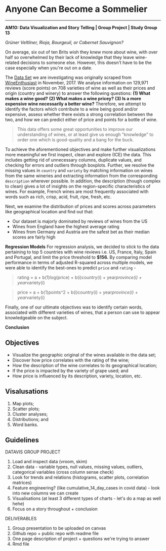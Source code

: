 # Anyone Can Become a Sommelier
***
**AM10: Data Visualization and Story Telling | Group Project | Study Group 13**

_Grüner Veltliner, Rioja, Bourgeuil, or Cabernet Sauvignon?_

On average, six out of ten Brits wish they knew more about wine, with over half so overwhelmed by their lack of knowledge that they leave wine-related decisions to someone else. However, this doesn't have to be the case especially when you're out on a date. 

The [Data Set](https://www.kaggle.com/zynicide/wine-reviews) we are investigating was originally scraped from [WineEnthusiast](https://www.winemag.com/?s=&drink_type=wine) in November, 2017. We analyse information on 129,971 reviews (score points) on 708 varieties of wine as well as their prices and origin (country and winery) to answer the following questions:
**(1) What makes a wine good?** 
**(2) What makes a wine pricey?**
**(3) Is a more expensive wine necessarily a better wine?** 
Therefore, we attempt to identify the factors which contribute to a wine being good and/or expensive, assess whether there exists a strong correlation between the two, and how we can predict either of price and points for a bottle of wine.

> This data offers some great opportunities to improve our understanding of wines, or at least give us enough "knowledge" to order one which is good-quality and a bang for the buck. 

To achieve the aforementioned objectives and make further visualizations more meaningful we first inspect, clean and explore (ICE) the data. This includes getting rid of unnecessary columns, duplicate values, and checking for errors and outliers through boxplots. Further, we resolve the missing values in `country` and `variety` by matching information on wines from the same wineries and extracting information from the corresponding `description` wherever possible. In addition, the description (though complex to clean) gives a lot of insights on the region-specific characteristics of wines. For example, French wines are most frequently associated with words such as rich, crisp, acid, fruit, ripe, fresh, etc.

Next, we examine the distribution of prices and scores across parameters like geographical location and find out that:
- Our dataset is majorly dominated by reviews of wines from the US
- Wines from England have the highest average rating
- Wines from Germany and Austria are the safest bet as their median scores are fairly high

**Regression Models**
For regression analysis, we decided to stick to the data pertaining to top 5 countries with wine reviews i.e. US, France, Italy, Spain and Portugal, and limit the price threshold to **$156.** By comparing model performance in terms of adjusted R-squared across multiple models, we were able to identify the best-ones to predict `price` and `rating` -
> rating = a + b(1)log(price) + b(i)country(i) + year*province(i) + year*variety(i)

> price = a + b(1)points^2 + b(i)country(i) + year*province(i) + year*variety(i)

Finally, one of our ultimate objectives was to identify certain words, associated with different varieties of wines, that a person can use to appear knowledgeable on the subject. 

**Conclusion**

## Objectives

* Visualize the geographic original of the wines available in the data set;
* Discover how price correlates with the rating of the wine;
* How the description of the wine correlates to its geographical location;
* If the price is impacted by the variety of grape used; and
* How price is influenced by its description, variety, location, etc.

## Visalusations

1) Map plots;
2) Scatter plots;
3) Cluster analyses;
4) Distributions; and
5) Word banks.

## Guidelines

DATAVIS GROUP  PROJECT 
1. Load and inspect data (vroom, skim)
2. Clean data - variable types, null values, missing values, outliers, categorical variables (cross column sense check)
3. Look for trends and relations (histograms, scatter plots, correlation matrices) 
4. Feature engineering? (like cumulative_14_day_cases in covid data) - look into new columns we can create
5. Visualisations (at least 3 different types of charts - let's do a map as well hehe)
6. Focus on a story throughout + conclusion

DELIVERABLES 
1. Group presentation to be uploaded on canvas
2. Github repo + public repo with readme file
3. One page description of project + questions we're trying to answer
4. Rmd file